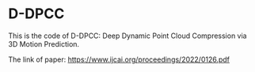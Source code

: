 # D-DPCC
This is the code of D-DPCC: Deep Dynamic Point Cloud Compression via 3D Motion Prediction.

The link of paper: https://www.ijcai.org/proceedings/2022/0126.pdf

